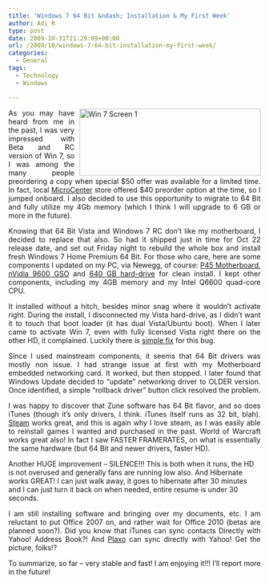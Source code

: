 ```yaml
---
title: 'Windows 7 64 Bit &ndash; Installation & My First Week'
author: Adi R
type: post
date: 2009-10-31T21:29:09+00:00
url: /2009/10/windows-7-64-bit-installation-my-first-week/
categories:
  - General
tags:
  - Technology
  - Windows

---
```

<p align="justify">
  <a href="https://i2.wp.com/www.adir1.com/uploads/2009/10/Win7Screen1.png" target="_blank"><img style="border-bottom: 0px; border-left: 0px; margin: 0px 0px 0px 10px; display: inline; border-top: 0px; border-right: 0px" title="Win 7 Screen 1" border="0" alt="Win 7 Screen 1" align="right" src="https://i1.wp.com/www.adir1.com/uploads/2009/10/Win7Screen1_thumb.png?resize=362%2C133" width="362" height="133" data-recalc-dims="1" /></a> As you may have heard from me in the past, I was very impressed with Beta and RC version of Win 7, so I was among the many people preordering a copy when special $50 offer was available for a limited time. In fact, local <a href="http://www.microcenter.com/" target="_blank">MicroCenter</a> store offered $40 preorder option at the time, so I jumped onboard. I also decided to use this opportunity to migrate to 64 Bit and fully utilize my 4Gb memory (which I think I will upgrade to 6 GB or more in the future).
</p>

<p align="justify">
  Knowing that 64 Bit Vista and Windows 7 RC don’t like my motherboard, I decided to replace that also. So had it shipped just in time for Oct 22 release date, and set out Friday night to rebuild the whole box and install fresh Windows 7 Home Premium 64 Bit. For those who care, here are some components I updated on my PC, via Newegg, of course: <a href="http://www.newegg.com/Product/Product.aspx?Item=N82E16813128359" target="_blank">P45 Motherboard</a>, <a href="http://www.newegg.com/Product/Product.aspx?Item=N82E16814121320" target="_blank">nVidia 9600 GSO</a> and <a href="http://www.newegg.com/Product/Product.aspx?Item=N82E16822136319" target="_blank">640 GB hard-drive</a> for clean install. I kept other components, including my 4GB memory and my Intel Q6600 quad-core CPU.
</p>

<p align="justify">
  It installed without a hitch, besides minor snag where it wouldn’t activate right. During the install, I disconnected my Vista hard-drive, as I didn’t want it to touch that boot loader (it has dual Vista/Ubuntu boot). When I later came to activate Win 7, even with fully licensed Vista right there on the other HD, it complained. Luckily there is <a href="http://www.winsupersite.com/win7/clean_install_upgrade_media.asp" target="_blank">simple fix</a> for this bug.
</p>

<p align="justify">
  Since I used mainstream components, it seems that 64 Bit drivers was mostly non issue. I had strange issue at first with my Motherboard embedded networking card. It worked, but then stopped. I later found that Windows Update decided to “update” networking driver to OLDER version. Once identified, a simple “rollback driver” button click resolved the problem.
</p>

<p align="justify">
  I was happy to discover that Zune software has 64 Bit flavor, and so does iTunes (though it’s only drivers, I think. iTunes itself runs as 32 bit, blah). <a href="http://store.steampowered.com/about" target="_blank">Steam</a> works great, and this is again why I love steam, as I was easily able to reinstall games I wanted and purchased in the past. World of Warcraft works great also! In fact I saw FASTER FRAMERATES, on what is essentially the same hardware (but 64 Bit and newer drivers, faster HD).
</p>

Another HUGE improvement – SILENCE!!! This is both when it runs, the HD is not overused and generally fans are running low also. And Hibernate works GREAT! I can just walk away, it goes to hibernate after 30 minutes and I can just turn it back on when needed, entire resume is under 30 seconds.

<p align="justify">
  I am still installing software and bringing over my documents, etc. I am reluctant to put Office 2007 on, and rather wait for Office 2010 (betas are planned soon?). Did you know that iTunes can sync contacts Directly with Yahoo! Address Book?! And <a href="http://www.plaxo.com/" target="_blank">Plaxo</a> can sync directly with Yahoo! Get the picture, folks!?
</p>

<p align="justify">
  To summarize, so far – very stable and fast! I am enjoying it!!! I’ll report more in the future!
</p>